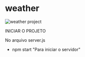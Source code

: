 # weather

![weather project](https://user-images.githubusercontent.com/66026387/106691392-330ce800-65b2-11eb-93c3-b45af6b92d31.png)

INICIAR O PROJETO

No arquivo server.js
- npm start  "Para iniciar o servidor"
